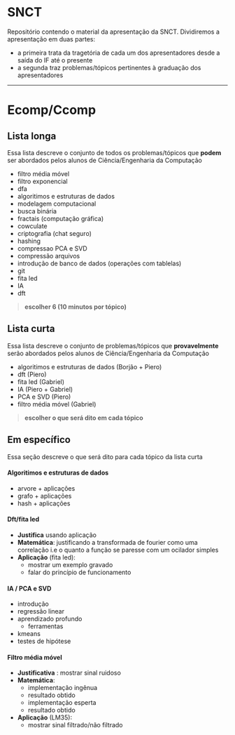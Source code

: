 # SNCT
Repositório contendo o material da apresentação da SNCT. Dividiremos a apresentação em duas partes:
- a primeira trata da tragetória de cada um dos apresentadores desde a saída do IF até o presente
- a segunda traz problemas/tópicos pertinentes à graduação dos apresentadores



---
# Ecomp/Ccomp

## Lista longa

Essa lista descreve o conjunto de todos os problemas/tópicos que **podem** ser abordados pelos alunos de Ciência/Engenharia da Computação

- filtro média móvel 
- filtro exponencial 
- dfa
- algoritimos e estruturas de dados 
- modelagem computacional
- busca binária
- fractais (computação gráfica)
- cowculate
- criptografia (chat seguro)
- hashing
- compressao PCA e SVD
- compressão arquivos
- introdução de banco de dados (operações com tablelas)
- git
- fita led
- IA
- dft

> **escolher 6 (10 minutos por tópico)**

## Lista curta

Essa lista descreve o conjunto de problemas/tópicos que **provavelmente** serão abordados pelos alunos de Ciência/Engenharia da Computação

- algoritimos e estruturas de dados (Borjão + Piero)
- dft (Piero)
- fita led (Gabriel)
- IA (Piero + Gabriel)
- PCA e SVD (Piero)
- filtro média móvel (Gabriel)

> **escolher o que será dito em cada tópico**

## Em específico

Essa seção descreve o que será dito para cada tópico da lista curta

#### Algoritimos e estruturas de dados 

- arvore + aplicações
- grafo + aplicações
- hash + aplicações

#### Dft/fita led 

- **Justifica** usando aplicação
- **Matemática**: justificando a transformada de fourier como uma correlação i.e o quanto a função se paresse com um ocilador simples
- **Aplicação** (fita led):
  - mostrar um exemplo gravado 
  - falar do princípio de funcionamento

#### IA / PCA e SVD

- introdução
- regressão linear
- aprendizado profundo
  - ferramentas
- kmeans
- testes de hipótese

#### Filtro média móvel

- **Justificativa** : mostrar sinal ruidoso
- **Matemática**:
  - implementação ingênua
  - resultado obtido
  - implementação esperta
  - resultado obtido
- **Aplicação** (LM35):
  - mostrar sinal filtrado/não filtrado
